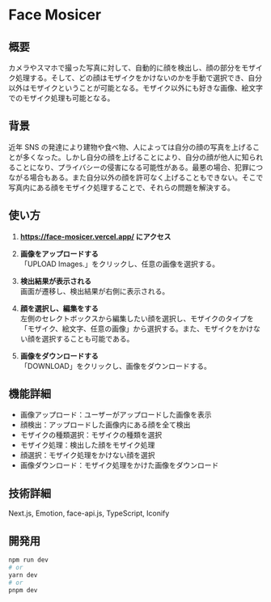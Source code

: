# Face Mosicer

## 概要

カメラやスマホで撮った写真に対して、自動的に顔を検出し、顔の部分をモザイク処理する。そして、どの顔はモザイクをかけないのかを手動で選択でき、自分以外はモザイクということが可能となる。モザイク以外にも好きな画像、絵文字でのモザイク処理も可能となる。

## 背景

近年 SNS の発達により建物や食べ物、人によっては自分の顔の写真を上げることが多くなった。しかし自分の顔を上げることにより、自分の顔が他人に知られることになり、プライバシーの侵害になる可能性がある。最悪の場合、犯罪につながる場合もある。また自分以外の顔を許可なく上げることもできない。そこで写真内にある顔をモザイク処理することで、それらの問題を解決する。

## 使い方

1. **https://face-mosicer.vercel.app/ にアクセス**

2. **画像をアップロードする**
   <br />「UPLOAD Images.」をクリックし、任意の画像を選択する。

3. **検出結果が表示される**
   <br />画面が遷移し、検出結果が右側に表示される。

4. **顔を選択し、編集をする**
   <br />左側のセレクトボックスから編集したい顔を選択し、モザイクのタイプを「モザイク、絵文字、任意の画像」から選択する。また、モザイクをかけない顔を選択することも可能である。

5. **画像をダウンロードする**
   <br />「DOWNLOAD」をクリックし、画像をダウンロードする。

## 機能詳細

- 画像アップロード：ユーザーがアップロードした画像を表示
- 顔検出：アップロードした画像内にある顔を全て検出
- モザイクの種類選択：モザイクの種類を選択
- モザイク処理：検出した顔をモザイク処理
- 顔選択：モザイク処理をかけない顔を選択
- 画像ダウンロード：モザイク処理をかけた画像をダウンロード

## 技術詳細

Next.js, Emotion, face-api.js, TypeScript, Iconify

## 開発用

```bash
npm run dev
# or
yarn dev
# or
pnpm dev
```
